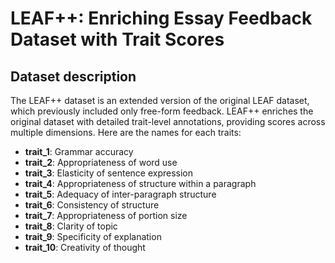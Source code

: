 # LEAF++: Enriching Essay Feedback Dataset with Trait Scores

## Dataset description
The LEAF++ dataset is an extended version of the original LEAF dataset, which previously included only free-form feedback. LEAF++ enriches the original dataset with detailed trait-level annotations, providing scores across multiple dimensions. Here are the names for each traits:
- **trait_1**: Grammar accuracy
- **trait_2**: Appropriateness of word use
- **trait_3**: Elasticity of sentence expression
- **trait_4**: Appropriateness of structure within a paragraph
- **trait_5**: Adequacy of inter-paragraph structure
- **trait_6**: Consistency of structure
- **trait_7**: Appropriateness of portion size
- **trait_8**: Clarity of topic
- **trait_9**: Specificity of explanation
- **trait_10**: Creativity of thought
